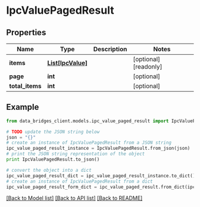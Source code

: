# IpcValuePagedResult


## Properties

Name | Type | Description | Notes
------------ | ------------- | ------------- | -------------
**items** | [**List[IpcValue]**](IpcValue.md) |  | [optional] [readonly] 
**page** | **int** |  | [optional] 
**total_items** | **int** |  | [optional] 

## Example

```python
from data_bridges_client.models.ipc_value_paged_result import IpcValuePagedResult

# TODO update the JSON string below
json = "{}"
# create an instance of IpcValuePagedResult from a JSON string
ipc_value_paged_result_instance = IpcValuePagedResult.from_json(json)
# print the JSON string representation of the object
print IpcValuePagedResult.to_json()

# convert the object into a dict
ipc_value_paged_result_dict = ipc_value_paged_result_instance.to_dict()
# create an instance of IpcValuePagedResult from a dict
ipc_value_paged_result_form_dict = ipc_value_paged_result.from_dict(ipc_value_paged_result_dict)
```
[[Back to Model list]](../README.md#documentation-for-models) [[Back to API list]](../README.md#documentation-for-api-endpoints) [[Back to README]](../README.md)


